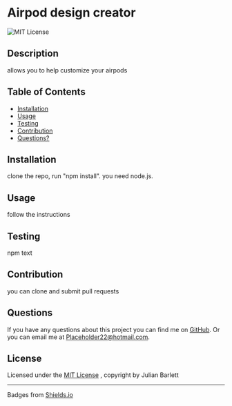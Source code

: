 # Airpod design creator
![MIT License](https://img.shields.io/badge/License-MIT-brightgreen)
## Description
allows you to help customize your airpods
## Table of Contents
* [Installation](#installation)
* [Usage](#usage)
* [Testing](#testing)
* [Contribution](#contribution)
* [Questions?](#questions)
## Installation
clone the repo, run "npm install". you need node.js.
## Usage
follow the instructions
## Testing
npm text
## Contribution
you can clone and submit pull requests
## Questions

If you have any questions about this project you can find me on [GitHub](https://github.com/NotEnoughBacon).
Or you can email me at Placeholder22@hotmail.com.

## License

Licensed under the [MIT License](https://mit-license.org)
, copyright by Julian Barlett
____

Badges from [Shields.io](https://shields.io)